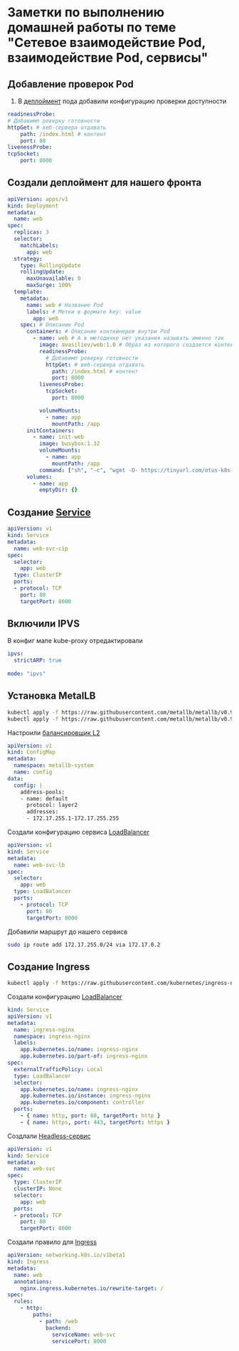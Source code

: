 # Заметки по выполнению домашней работы по теме "Сетевое взаимодействие Pod, взаимодействие Pod, сервисы"

## Добавление проверок Pod
1. В [деплоймент](../kubernetes-intro/web-pod.yaml) пода добавили конфигурацию  проверки доступности
~~~ yaml
readinessProbe:
# Добавимп роверку готовности
httpGet: # веб-сервера отдавать
    path: /index.html # контент
    port: 80
livenessProbe:
tcpSocket: 
    port: 8000
~~~

## Создали деплоймент для нашего фронта

~~~ yaml
apiVersion: apps/v1
kind: Deployment
metadata:
  name: web
spec:
  replicas: 3
  selector:
    matchLabels:
      app: web
  strategy:
    type: RollingUpdate
    rollingUpdate: 
      maxUnavailable: 0 
      maxSurge: 100%
  template:
    metadata:
      name: web # Название Pod
      labels: # Метки в формате key: value
        app: web
    spec: # Описание Pod
      containers: # Описание контейнеров внутри Pod
        - name: web # А в методичке нет указания называть именно так
          image: avasiliev/web:1.0 # Образ из которого создается контейнер
          readinessProbe:
            # Добавимп роверку готовности
            httpGet: # веб-сервера отдавать
              path: /index.html # контент
              port: 8000
          livenessProbe:
            tcpSocket: 
              port: 8000

          volumeMounts:
            - name: app
              mountPath: /app
      initContainers:
        - name: init-web
          image: busybox:1.32
          volumeMounts:
            - name: app
              mountPath: /app
          command: ["sh", "-c", "wget -O- https://tinyurl.com/otus-k8s-intro | sh"]
      volumes:
        - name: app
          emptyDir: {}

~~~


## Создание [Service](kubernetes-networks/web-svc-cip.yaml)

~~~ yaml
apiVersion: v1
kind: Service
metadata:
  name: web-svc-cip
spec:
  selector:
    app: web
  type: ClusterIP
  ports:
  - protocol: TCP  
    port: 80
    targetPort: 8000

~~~

## Включили IPVS
В конфиг мапе kube-proxy отредактировали 
~~~ yaml
ipvs:
  strictARP: true
  
mode: "ipvs"
~~~

## Установка MetalLB

~~~ sh
kubectl apply -f https://raw.githubusercontent.com/metallb/metallb/v0.9.3/manifests/namespace.yaml
kubectl apply -f https://raw.githubusercontent.com/metallb/metallb/v0.9.3/manifests/metallb.yaml kubectl create secret generic -n metallb-system memberlist --from-literal=secretkey="$(openssl  rand -base64 128)"
~~~

Настроили [балансировщик L2](metallb-config.yaml) 

~~~ yaml
apiVersion: v1
kind: ConfigMap
metadata:
  namespace: metallb-system
  name: config
data:
  config: |
    address-pools:
    - name: default
      protocol: layer2
      addresses:
      - 172.17.255.1-172.17.255.255 
~~~

Создали конфигурацию сервиса [LoadBalancer](web-svc-lb.yaml)

~~~ yaml
apiVersion: v1
kind: Service
metadata:
  name: web-svc-lb
spec:
  selector:
    app: web
  type: LoadBalancer
  ports:
    - protocol: TCP
      port: 80
      targetPort: 8000
~~~

Добавили маршрут до нашего сервисв
~~~ sh
sudo ip route add 172.17.255.0/24 via 172.17.0.2
~~~

## Создание Ingress

~~~ sh
kubectl apply -f https://raw.githubusercontent.com/kubernetes/ingress-nginx/master/deploy/static/provider/baremetal/deploy.yaml
~~~

Создали конфигурацию [LoadBalancer](nginx-lb.yaml)

~~~ yaml
kind: Service
apiVersion: v1
metadata:
  name: ingress-nginx
  namespace: ingress-nginx
  labels:
    app.kubernetes.io/name: ingress-nginx
    app.kubernetes.io/part-of: ingress-nginx
spec:
  externalTrafficPolicy: Local
  type: LoadBalancer
  selector:
    app.kubernetes.io/name: ingress-nginx
    app.kubernetes.io/instance: ingress-nginx
    app.kubernetes.io/component: controller
  ports:
    - { name: http, port: 80, targetPort: http }
    - { name: https, port: 443, targetPort: https }

~~~

Создлали  [Headless-сервис](web-svc-headless.yaml)

~~~ yaml
apiVersion: v1
kind: Service
metadata:
  name: web-svc
spec:
  type: ClusterIP
  clusterIP: None
  selector:
    app: web
  ports:
  - protocol: TCP  
    port: 80
    targetPort: 8000

~~~

Создали правило для [Ingress](web-ingress.yaml)

~~~ yaml
apiVersion: networking.k8s.io/v1beta1
kind: Ingress
metadata:
  name: web
  annotations:
    nginx.ingress.kubernetes.io/rewrite-target: /
spec:
  rules:
    - http:
        paths:
          - path: /web
            backend:
              serviceName: web-svc
              servicePort: 8000

~~~

